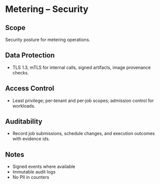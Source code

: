 # Metering – Security

## Scope
Security posture for metering operations.

## Data Protection
- TLS 1.3, mTLS for internal calls, signed artifacts, image provenance checks.

## Access Control
- Least privilege; per‑tenant and per‑job scopes; admission control for workloads.

## Auditability
- Record job submissions, schedule changes, and execution outcomes with evidence ids.

## Notes
- Signed events where available
- Immutable audit logs
- No PII in counters
